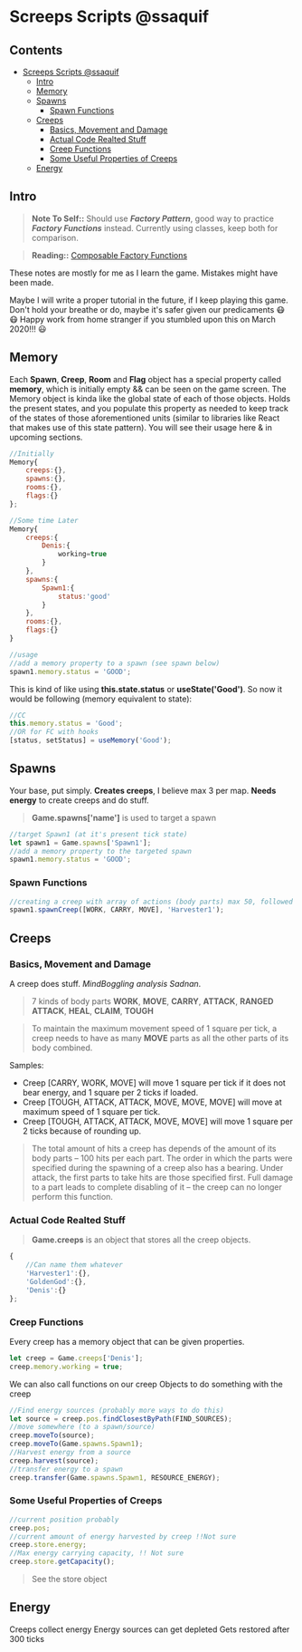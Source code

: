 # Screeps Scripts @ssaquif

## Contents

- [Screeps Scripts @ssaquif](#screeps-scripts--ssaquif)
  - [Intro](#intro)
  - [Memory](#memory)
  - [Spawns](#spawns)
    - [Spawn Functions](#spawn-functions)
  - [Creeps](#creeps)
    - [Basics, Movement and Damage](#basics--movement-and-damage)
    - [Actual Code Realted Stuff](#actual-code-realted-stuff)
    - [Creep Functions](#creep-functions)
    - [Some Useful Properties of Creeps](#some-useful-properties-of-creeps)
  - [Energy](#energy)

## Intro

> **Note To Self::** Should use **_Factory Pattern_**, good way to practice **_Factory Functions_** instead. Currently using classes, keep both for comparison.

> **Reading::** [Composable Factory Functions](https://itnext.io/node-js-composable-factory-functions-over-classes-e07bdd47438f)

These notes are mostly for me as I learn the game. Mistakes might have been made.

Maybe I will write a proper tutorial in the future, if I keep playing this game. Don't hold your breathe or do, maybe it's safer given our predicaments :mask: :mask: Happy work from home stranger if you stumbled upon this on March 2020!!! :smiley:

## Memory

Each **Spawn**, **Creep**, **Room** and **Flag** object has a special property called **memory**, which is initially empty && can be seen on the game screen. The Memory object is kinda like the global state of each of those objects. Holds the present states, and you populate this property as needed to keep track of the states of those aforementioned units (similar to libraries like React that makes use of this state pattern). You will see their usage here & in upcoming sections.

```javascript
//Initially
Memory{
    creeps:{},
    spawns:{},
    rooms:{},
    flags:{}
};

//Some time Later
Memory{
    creeps:{
		Denis:{
			working=true
		}
	},
    spawns:{
		Spawn1:{
			status:'good'
		}
	},
    rooms:{},
    flags:{}
}
```

```javascript
//usage
//add a memory property to a spawn (see spawn below)
spawn1.memory.status = 'GOOD';
```

This is kind of like using **this.state.status** or **useState('Good')**. So now it would be following (memory equivalent to state):

```javascript
//CC
this.memory.status = 'Good';
//OR for FC with hooks
[status, setStatus] = useMemory('Good');
```

## Spawns

Your base, put simply. **Creates creeps**, I believe max 3 per map.
**Needs energy** to create creeps and do stuff.

> **Game.spawns['name']** is used to target a spawn

```javascript
//target Spawn1 (at it's present tick state)
let spawn1 = Game.spawns['Spawn1'];
//add a memory property to the targeted spawn
spawn1.memory.status = 'GOOD';
```

### Spawn Functions

```javascript
//creating a creep with array of actions (body parts) max 50, followed by name
spawn1.spawnCreep([WORK, CARRY, MOVE], 'Harvester1');
```

## Creeps

### Basics, Movement and Damage

A creep does stuff. _MindBoggling analysis Sadnan_.

> 7 kinds of body parts
> **WORK**, **MOVE**, **CARRY**, **ATTACK**, **RANGED** **ATTACK**, **HEAL**, **CLAIM**, **TOUGH**

> To maintain the maximum movement speed of 1 square per tick, a creep needs to have as many **MOVE** parts as all the other parts of its body combined.

Samples:

- Creep [CARRY, WORK, MOVE] will move 1 square per tick if it does not bear energy, and 1 square per 2 ticks if loaded.
- Creep [TOUGH, ATTACK, ATTACK, MOVE, MOVE, MOVE] will move at maximum speed of 1 square per tick.
- Creep [TOUGH, ATTACK, ATTACK, MOVE, MOVE] will move 1 square per 2 ticks because of rounding up.

> The total amount of hits a creep has depends of the amount of its body parts – 100 hits per each part. The order in which the parts were specified during the spawning of a creep also has a bearing. Under attack, the first parts to take hits are those specified first. Full damage to a part leads to complete disabling of it – the creep can no longer perform this function.

### Actual Code Realted Stuff

> **Game.creeps** is an object that stores all the creep objects.

```javascript
{
    //Can name them whatever
    'Harvester1':{},
    'GoldenGod':{},
    'Denis':{}
};
```

### Creep Functions

Every creep has a memory object that can be given properties.

```javascript
let creep = Game.creeps['Denis'];
creep.memory.working = true;
```

We can also call functions on our creep Objects to do something with the creep

```javascript
//Find energy sources (probably more ways to do this)
let source = creep.pos.findClosestByPath(FIND_SOURCES);
//move somewhere (to a spawn/source)
creep.moveTo(source);
creep.moveTo(Game.spawns.Spawn1);
//Harvest energy from a source
creep.harvest(source);
//transfer energy to a spawn
creep.transfer(Game.spawns.Spawn1, RESOURCE_ENERGY);
```

### Some Useful Properties of Creeps

```javascript
//current position probably
creep.pos;
//current amount of energy harvested by creep !!Not sure
creep.store.energy;
//Max energy carrying capacity, !! Not sure
creep.store.getCapacity();
```

> See the store object

## Energy

Creeps collect energy
Energy sources can get depleted
Gets restored after 300 ticks
